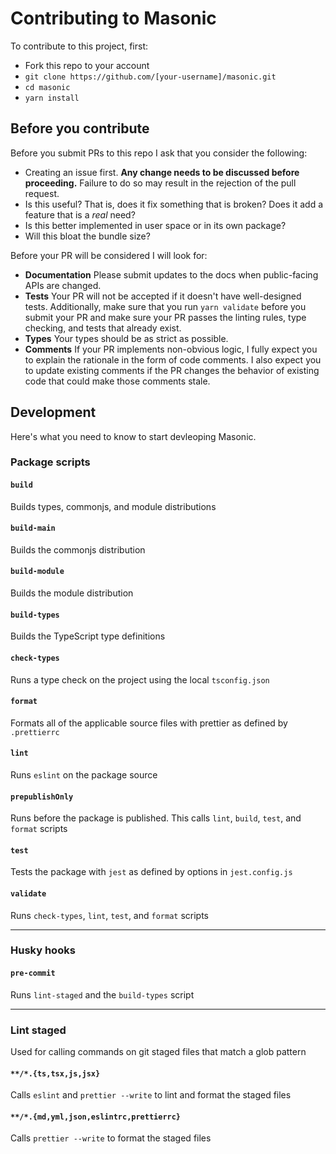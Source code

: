 # Contributing to Masonic

To contribute to this project, first:

- Fork this repo to your account
- `git clone https://github.com/[your-username]/masonic.git`
- `cd masonic`
- `yarn install`

## Before you contribute

Before you submit PRs to this repo I ask that you consider the following:
- Creating an issue first. **Any change needs to be discussed before proceeding.** Failure to do so may result in the rejection of the pull request.
- Is this useful? That is, does it fix something that is broken? Does it add a feature that is a *real* need?
- Is this better implemented in user space or in its own package?
- Will this bloat the bundle size?

Before your PR will be considered I will look for:
- **Documentation** Please submit updates to the docs when public-facing APIs are changed.
- **Tests** Your PR will not be accepted if it doesn't have well-designed tests. Additionally, make sure
  that you run `yarn validate` before you submit your PR and make sure your PR passes the linting rules,
  type checking, and tests that already exist.
- **Types** Your types should be as strict as possible.
- **Comments** If your PR implements non-obvious logic, I fully expect you to explain the rationale in
  the form of code comments. I also expect you to update existing comments if the PR changes the behavior
  of existing code that could make those comments stale.



## Development

Here's what you need to know to start devleoping Masonic.

### Package scripts

#### `build`

Builds types, commonjs, and module distributions

#### `build-main`

Builds the commonjs distribution

#### `build-module`

Builds the module distribution

#### `build-types`

Builds the TypeScript type definitions

#### `check-types`

Runs a type check on the project using the local `tsconfig.json`

#### `format`

Formats all of the applicable source files with prettier as defined by `.prettierrc`

#### `lint`

Runs `eslint` on the package source

#### `prepublishOnly`

Runs before the package is published. This calls `lint`, `build`, `test`, and `format` scripts

#### `test`

Tests the package with `jest` as defined by options in `jest.config.js`

#### `validate`

Runs `check-types`, `lint`, `test`, and `format` scripts

--- 

### Husky hooks

#### `pre-commit`

Runs `lint-staged` and the `build-types` script

---

### Lint staged

Used for calling commands on git staged files that match a glob pattern

#### `**/*.{ts,tsx,js,jsx}`

Calls `eslint` and `prettier --write` to lint and format the staged files

#### `**/*.{md,yml,json,eslintrc,prettierrc}`

Calls `prettier --write` to format the staged files
